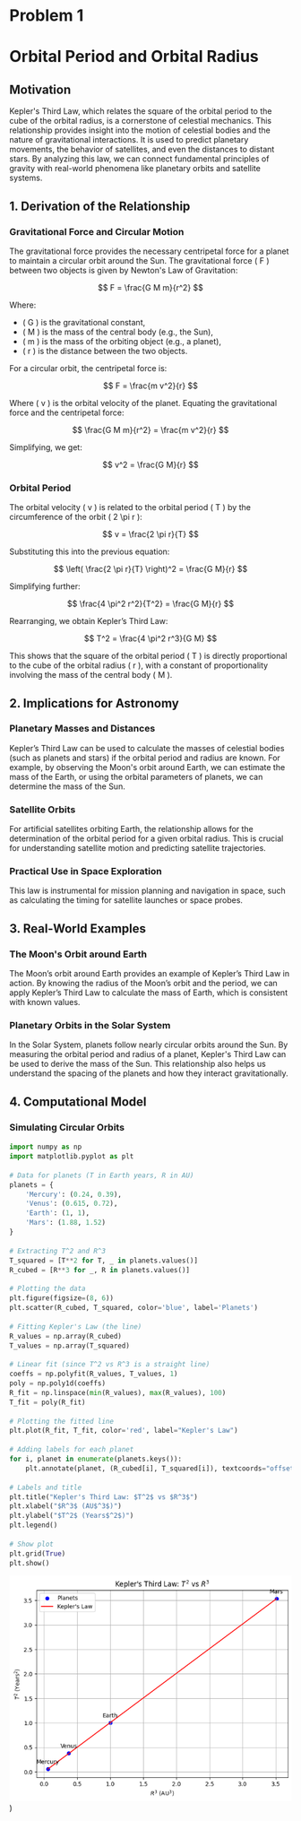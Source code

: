 # Problem 1
# Orbital Period and Orbital Radius

## Motivation

Kepler's Third Law, which relates the square of the orbital period to the cube of the orbital radius, is a cornerstone of celestial mechanics. This relationship provides insight into the motion of celestial bodies and the nature of gravitational interactions. It is used to predict planetary movements, the behavior of satellites, and even the distances to distant stars. By analyzing this law, we can connect fundamental principles of gravity with real-world phenomena like planetary orbits and satellite systems.

## 1. Derivation of the Relationship

### Gravitational Force and Circular Motion

The gravitational force provides the necessary centripetal force for a planet to maintain a circular orbit around the Sun. The gravitational force \( F \) between two objects is given by Newton's Law of Gravitation:

$$
F = \frac{G M m}{r^2}
$$

Where:
- \( G \) is the gravitational constant,
- \( M \) is the mass of the central body (e.g., the Sun),
- \( m \) is the mass of the orbiting object (e.g., a planet),
- \( r \) is the distance between the two objects.

For a circular orbit, the centripetal force is:

$$
F = \frac{m v^2}{r}
$$

Where \( v \) is the orbital velocity of the planet. Equating the gravitational force and the centripetal force:

$$
\frac{G M m}{r^2} = \frac{m v^2}{r}
$$

Simplifying, we get:

$$
v^2 = \frac{G M}{r}
$$

### Orbital Period

The orbital velocity \( v \) is related to the orbital period \( T \) by the circumference of the orbit \( 2 \pi r \):

$$
v = \frac{2 \pi r}{T}
$$

Substituting this into the previous equation:

$$
\left( \frac{2 \pi r}{T} \right)^2 = \frac{G M}{r}
$$

Simplifying further:

$$
\frac{4 \pi^2 r^2}{T^2} = \frac{G M}{r}
$$

Rearranging, we obtain Kepler’s Third Law:

$$
T^2 = \frac{4 \pi^2 r^3}{G M}
$$

This shows that the square of the orbital period \( T \) is directly proportional to the cube of the orbital radius \( r \), with a constant of proportionality involving the mass of the central body \( M \).

## 2. Implications for Astronomy

### Planetary Masses and Distances

Kepler’s Third Law can be used to calculate the masses of celestial bodies (such as planets and stars) if the orbital period and radius are known. For example, by observing the Moon's orbit around Earth, we can estimate the mass of the Earth, or using the orbital parameters of planets, we can determine the mass of the Sun.

### Satellite Orbits

For artificial satellites orbiting Earth, the relationship allows for the determination of the orbital period for a given orbital radius. This is crucial for understanding satellite motion and predicting satellite trajectories.

### Practical Use in Space Exploration

This law is instrumental for mission planning and navigation in space, such as calculating the timing for satellite launches or space probes.

## 3. Real-World Examples

### The Moon's Orbit around Earth

The Moon’s orbit around Earth provides an example of Kepler’s Third Law in action. By knowing the radius of the Moon’s orbit and the period, we can apply Kepler’s Third Law to calculate the mass of Earth, which is consistent with known values.

### Planetary Orbits in the Solar System

In the Solar System, planets follow nearly circular orbits around the Sun. By measuring the orbital period and radius of a planet, Kepler's Third Law can be used to derive the mass of the Sun. This relationship also helps us understand the spacing of the planets and how they interact gravitationally.

## 4. Computational Model

### Simulating Circular Orbits

```python
import numpy as np
import matplotlib.pyplot as plt

# Data for planets (T in Earth years, R in AU)
planets = {
    'Mercury': (0.24, 0.39),
    'Venus': (0.615, 0.72),
    'Earth': (1, 1),
    'Mars': (1.88, 1.52)
}

# Extracting T^2 and R^3
T_squared = [T**2 for T, _ in planets.values()]
R_cubed = [R**3 for _, R in planets.values()]

# Plotting the data
plt.figure(figsize=(8, 6))
plt.scatter(R_cubed, T_squared, color='blue', label='Planets')

# Fitting Kepler's Law (the line)
R_values = np.array(R_cubed)
T_values = np.array(T_squared)

# Linear fit (since T^2 vs R^3 is a straight line)
coeffs = np.polyfit(R_values, T_values, 1)
poly = np.poly1d(coeffs)
R_fit = np.linspace(min(R_values), max(R_values), 100)
T_fit = poly(R_fit)

# Plotting the fitted line
plt.plot(R_fit, T_fit, color='red', label="Kepler's Law")

# Adding labels for each planet
for i, planet in enumerate(planets.keys()):
    plt.annotate(planet, (R_cubed[i], T_squared[i]), textcoords="offset points", xytext=(0, 10), ha='center')

# Labels and title
plt.title("Kepler's Third Law: $T^2$ vs $R^3$")
plt.xlabel("$R^3$ (AU$^3$)")
plt.ylabel("$T^2$ (Years$^2$)")
plt.legend()

# Show plot
plt.grid(True)
plt.show()

```

![alt text](image-10.png))